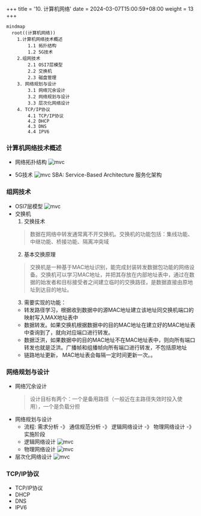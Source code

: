 +++
title = '10. 计算机网络'
date = 2024-03-07T15:00:59+08:00
weight = 13
+++

```mermaid
mindmap
  root((计算机网络))
    1.计算机网络技术概述
        1.1 拓扑结构
        1.2 5G技术
    2.组网技术
        2.1 OSI7层模型
        2.2 交换机
        2.3 磁盘管理
    3. 网络规划与设计
        3.1 网络冗余设计
        3.2 网络规划与设计
        3.3 层次化网络设计
    4. TCP/IP协议
        4.1 TCP/IP协议
        4.2 DHCP
        4.3 DNS
        4.4 IPV6
```

### 计算机网络技术概述
- 网络拓扑结构
![mvc](../../../images/content/ruankao/network_type.png)

- 5G技术
![mvc](../../../images/content/ruankao/5g.png)
SBA: Service-Based Architecture 服务化架构

### 组网技术
- OSI7层模型
![mvc](../../../images/content/ruankao/OSI.png)
- 交换机
  1. 交换技术
    > 数据在网络中转发通常离不开交换机。交换机的功能包括：集线功能、中继功能、桥接功能、隔离冲突域
  2. 基本交换原理
    > 交换机是一种基于MAC地址识别，能完成封装转发数据包功能的网络设备。交换机可以学习MAC地址，并把其存放在内部地址表中，通过在数据的始发者和目标接受者之间建立临时的交换路径，是数据直接由原地址到达目的地址。
  3. 需要实现的功能：
    * 转发路径学习，根据收到数据中的源MAC地址建立该地址同交换机端口的映射写入MAX地址表中
    * 数据转发。如果交换机根据数据中的目的MAC地址在建立好的MAC地址表中查询到了，就向对应端口进行转发。
    * 数据泛洪，如果数据中的目的MAC地址不在MAC地址表中，则向所有端口转发也就是泛洪。广播帧和组播帧向所有端口进行转发，不包括原地址
    * 链路地址更新， MAC地址表会每隔一定时间更新一次。。

### 网络规划与设计
- 网络冗余设计
  > 设计目标有两个：一个是备用路径（一般近在主路径失效时投入使用），一个是负载分担
- 网络规划与设计
  * 流程: 需求分析 -》 通信规范分析 -》 逻辑网络设计 -》 物理网络设计 -》 实施阶段
  * 逻辑网络设计
  ![mvc](../../../images/content/ruankao/logical_network.png)
  * 物理网络设计
  ![mvc](../../../images/content/ruankao/physical_network.png)
- 层次化网络设计
  ![mvc](../../../images/content/ruankao/layered_network.png)

### TCP/IP协议
- TCP/IP协议
- DHCP
- DNS
- IPV6